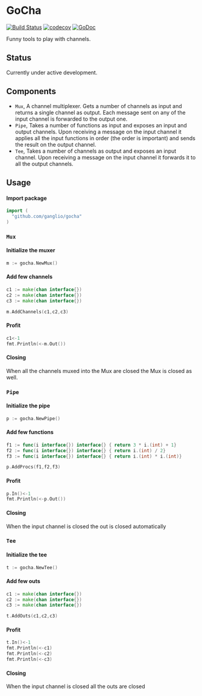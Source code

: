 # GoCha

[![Build Status](https://travis-ci.org/ganglio/gocha.svg?branch=master)](https://travis-ci.org/ganglio/gocha)
[![codecov](https://codecov.io/gh/ganglio/gocha/branch/master/graph/badge.svg)](https://codecov.io/gh/ganglio/gocha)
[![GoDoc](https://godoc.org/github.com/ganglio/gocha?status.svg)](https://godoc.org/github.com/ganglio/gocha)

Funny tools to play with channels.

## Status

Currently under active development.

## Components

  - `Mux`, A channel multiplexer. Gets a number of channels as input and returns a single channel as output. Each message sent on any of the input channel is forwarded to the output one.
  - `Pipe`, Takes a number of functions as input and exposes an input and output channels. Upon receiving a message on the input channel it applies all the input functions in order (the order is important) and sends the result on the output channel.
  - `Tee`, Takes a number of channels as output and exposes an input channel. Upon receiving a message on the input channel it forwards it to all the output channels.

## Usage

#### Import package
```go
import (
  "github.com/ganglio/gocha"
)
```

### `Mux`


#### Initialize the muxer
```go
m := gocha.NewMux()
```

#### Add few channels
```go
c1 := make(chan interface{})
c2 := make(chan interface{})
c3 := make(chan interface{})

m.AddChannels(c1,c2,c3)
```

#### Profit
```go
c1<-1
fmt.Println(<-m.Out())
```

#### Closing

When all the channels muxed into the Mux are closed the Mux is closed as well.

### `Pipe`

#### Initialize the pipe
```go
p := gocha.NewPipe()
```

#### Add few functions
```go
f1 := func(i interface{}) interface{} { return 3 * i.(int) + 1}
f2 := func(i interface{}) interface{} { return i.(int) / 2}
f3 := func(i interface{}) interface{} { return i.(int) * i.(int)}

p.AddProcs(f1,f2,f3)
```

#### Profit
```go
p.In()<-1
fmt.Println(<-p.Out())
```

#### Closing

When the input channel is closed the out is closed automatically

### `Tee`

#### Initialize the tee
```go
t := gocha.NewTee()
```

#### Add few outs
```go
c1 := make(chan interface{})
c2 := make(chan interface{})
c3 := make(chan interface{})

t.AddOuts(c1,c2,c3)
```

#### Profit
```go
t.In()<-1
fmt.Println(<-c1)
fmt.Println(<-c2)
fmt.Println(<-c3)
```

#### Closing

When the input channel is closed all the outs are closed